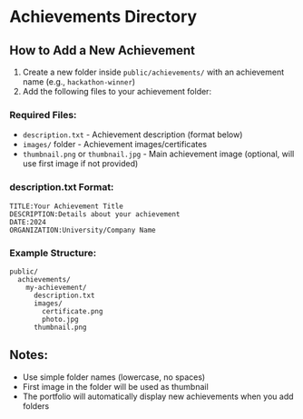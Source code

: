 # Achievements Directory

## How to Add a New Achievement

1. Create a new folder inside `public/achievements/` with an achievement name (e.g., `hackathon-winner`)
2. Add the following files to your achievement folder:

### Required Files:
- `description.txt` - Achievement description (format below)
- `images/` folder - Achievement images/certificates
- `thumbnail.png` or `thumbnail.jpg` - Main achievement image (optional, will use first image if not provided)

### description.txt Format:
```
TITLE:Your Achievement Title
DESCRIPTION:Details about your achievement
DATE:2024
ORGANIZATION:University/Company Name
```

### Example Structure:
```
public/
  achievements/
    my-achievement/
      description.txt
      images/
        certificate.png
        photo.jpg
      thumbnail.png
```

## Notes:
- Use simple folder names (lowercase, no spaces)
- First image in the folder will be used as thumbnail
- The portfolio will automatically display new achievements when you add folders

